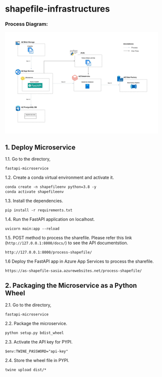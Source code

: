 # shapefile-infrastructures

### Process Diagram:
![DRIVE](Process.jpg)


## 1. Deploy Microservice

1.1. Go to the directory,

```shell
fastapi-microservice
```

1.2. Create a conda virtual environment and activate it.

```shell
conda create -n shapefileenv python=3.8 -y
conda activate shapefileenv
```

1.3. Install the dependencies.

```shell
pip install -r requirements.txt
```

1.4. Run the FastAPI application on localhost.

```shell
uvicorn main:app --reload 
```

1.5. POST method to process the sharefile. Please refer this link (`http://127.0.0.1:8000/docs/`) to see the API documentstion.

```shell
http://127.0.0.1:8000/process-shapefile/
```

1.6 Deploy the FastAPI app in Azure App Services to process the sharefile.

```shell
https://as-shapefile-sasia.azurewebsites.net/process-shapefile/
```

## 2. Packaging the Microservice as a Python Wheel

2.1. Go to the directory,

```shell
fastapi-microservice
```

2.2. Package the microservice.

```shell
python setup.py bdist_wheel
```

2.3. Activate the API key for PYPI.

```shell
$env:TWINE_PASSWORD="api-key"
```

2.4. Store the wheel file in PYPI.

```shell
twine upload dist/*
```